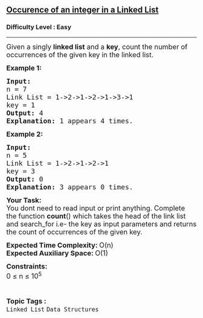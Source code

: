 <h2><a href="https://www.geeksforgeeks.org/problems/occurence-of-an-integer-in-a-linked-list/0">Occurence of an integer in a Linked List</a></h2><h3>Difficulty Level : Easy</h3><hr><div class="problems_problem_content__Xm_eO"><p><span style="font-size: 18px;">Given a singly <strong>linked list</strong> and a <strong>key</strong>, count the number of occurrences of the given key in the linked list.</span></p>
<p><strong><span style="font-size: 18px;">Example 1:</span></strong></p>
<pre><span style="font-size: 18px;"><strong>Input:</strong>
n = 7
Link List = 1-&gt;2-&gt;1-&gt;2-&gt;1-&gt;3-&gt;1
key = 1
<strong>Output: </strong>4
<strong>Explanation: </strong>1 appears 4 times.</span>&nbsp;</pre>
<p><strong><span style="font-size: 18px;">Example 2:</span></strong></p>
<pre><span style="font-size: 18px;"><strong>Input:</strong>
n = 5
Link List = 1-&gt;2-&gt;1-&gt;2-&gt;1
key = 3
<strong>Output: </strong>0
<strong>Explanation: </strong>3 appears 0 times.</span></pre>
<div><strong><span style="font-size: 18px;">Your Task</span></strong><strong><span style="font-size: 18px;">:</span></strong></div>
<div><span style="font-size: 18px;">You dont need to read input or print anything. Complete the function <strong>count</strong>() which takes the head of the link list and search_for i.e- the key as input parameters and returns the count of occurrences of the given key.</span></div>
<p><span style="font-size: 18px;"><strong>Expected Time Complexity: </strong>O(n)<br><strong>Expected Auxiliary Space: </strong>O(1)</span></p>
<p><span style="font-size: 18px;"><strong>Constraints:</strong><br>0 ≤ n ≤ 10<sup>5</sup></span></p></div><br><p><span style=font-size:18px><strong>Topic Tags : </strong><br><code>Linked List</code>&nbsp;<code>Data Structures</code>&nbsp;